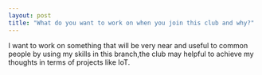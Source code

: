 ```yaml
---
layout: post
title: "What do you want to work on when you join this club and why?"
---
```

I want to work on something that will be very near and useful to common people by using my skills in this branch,the club may helpful to achieve my thoughts in terms of projects like IoT.













